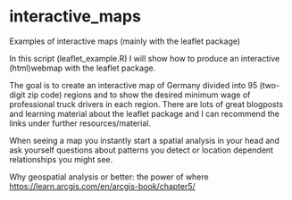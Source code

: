 # interactive_maps
Examples of interactive maps (mainly with the leaflet package)

In this script (leaflet_example.R) I will show how to produce an interactive (html)webmap with the 
leaflet package.

The goal is to create an interactive map of Germany divided into 95 (two-digit
zip code) regions and to show the desired minimum wage of professional truck 
drivers in each region. 
There are lots of great blogposts and learning material about the leaflet 
package and I can recommend the links under further resources/material. 

When seeing a map you instantly start a spatial analysis in your head and ask
yourself questions about patterns you detect or location dependent relationships 
you might see.

Why geospatial analysis or better: the power of where
https://learn.arcgis.com/en/arcgis-book/chapter5/ 
